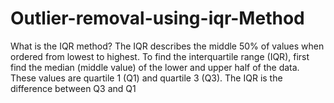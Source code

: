 # Outlier-removal-using-iqr-Method
What is the IQR method? The IQR describes the middle 50% of values when ordered from lowest to highest. To find the interquartile range (IQR), ​first find the median (middle value) of the lower and upper half of the data. These values are quartile 1 (Q1) and quartile 3 (Q3). The IQR is the difference between Q3 and Q1
